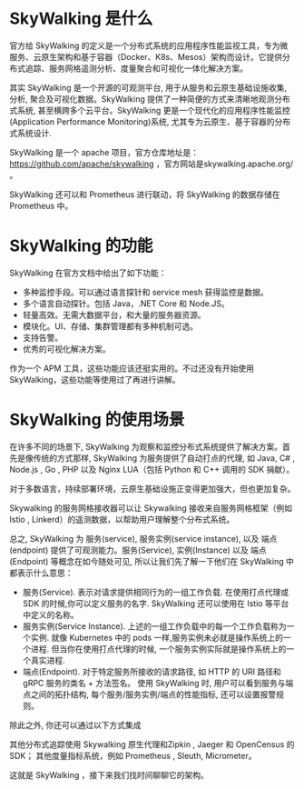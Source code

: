 # SkyWalking 是什么


官方给 SkyWalking 的定义是一个分布式系统的应用程序性能监视工具，专为微服务、云原生架构和基于容器（Docker、K8s、Mesos）架构而设计。它提供分布式追踪、服务网格遥测分析、度量聚合和可视化一体化解决方案。

其实 SkyWalking  是一个开源的可观测平台, 用于从服务和云原生基础设施收集, 分析, 聚合及可视化数据。SkyWalking 提供了一种简便的方式来清晰地观测分布式系统, 甚至横跨多个云平台。SkyWalking 更是一个现代化的应用程序性能监控(Application Performance Monitoring)系统, 尤其专为云原生、基于容器的分布式系统设计.




SkyWalking 是一个 apache 项目，官方仓库地址是：https://github.com/apache/skywalking ，官方网站是skywalking.apache.org/ 。

SkyWalking 还可以和 Prometheus 进行联动，将 SkyWalking 的数据存储在 Prometheus 中。

# SkyWalking 的功能

SkyWalking 在官方文档中给出了如下功能：
* 多种监控手段。可以通过语言探针和 service mesh 获得监控是数据。
* 多个语言自动探针。包括 Java，.NET Core 和 Node.JS。
* 轻量高效。无需大数据平台，和大量的服务器资源。
* 模块化。UI、存储、集群管理都有多种机制可选。
* 支持告警。
* 优秀的可视化解决方案。

作为一个 APM 工具，这些功能应该还挺实用的。不过还没有开始使用 SkyWalking，这些功能等使用过了再进行讲解。

# SkyWalking 的使用场景

在许多不同的场景下, SkyWalking 为观察和监控分布式系统提供了解决方案。首先是像传统的方式那样, SkyWalking 为服务提供了自动打点的代理, 如 Java, C# , Node.js , Go , PHP 以及 Nginx LUA（包括 Python 和 C++ 调用的 SDK 捐献）。

对于多数语言，持续部署环境，云原生基础设施正变得更加强大，但也更加复杂。

Skywalking 的服务网格接收器可以让 Skywalking 接收来自服务网格框架（例如 Istio , Linkerd）的遥测数据，以帮助用户理解整个分布式系统。

总之, SkyWalking 为 服务(service), 服务实例(service instance), 以及 端点(endpoint) 提供了可观测能力。服务(Service), 实例(Instance) 以及 端点(Endpoint) 等概念在如今随处可见, 所以让我们先了解一下他们在 SkyWalking 中都表示什么意思：

* 服务(Service). 表示对请求提供相同行为的一组工作负载. 在使用打点代理或 SDK 的时候,你可以定义服务的名字. SkyWalking 还可以使用在 Istio 等平台中定义的名称。
* 服务实例(Service Instance). 上述的一组工作负载中的每一个工作负载称为一个实例. 就像 Kubernetes 中的 pods 一样,服务实例未必就是操作系统上的一个进程. 但当你在使用打点代理的时候, 一个服务实例实际就是操作系统上的一个真实进程.
* 端点(Endpoint). 对于特定服务所接收的请求路径, 如 HTTP 的 URI 路径和 gRPC 服务的类名 + 方法签名。
使用 SkyWalking 时, 用户可以看到服务与端点之间的拓扑结构, 每个服务/服务实例/端点的性能指标, 还可以设置报警规则。

除此之外, 你还可以通过以下方式集成

其他分布式追踪使用 Skywalking 原生代理和Zipkin , Jaeger 和 OpenCensus 的 SDK；
其他度量指标系统，例如 Prometheus , Sleuth, Micrometer。


这就是 SkyWalking ，接下来我们找时间聊聊它的架构。